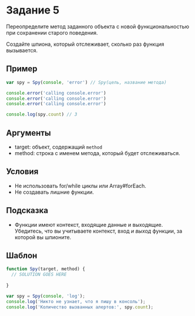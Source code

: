 # Задание 5

Переопределите метод заданного объекта с новой функциональностью при сохранении старого поведения.

Создайте шпиона, который отслеживает, сколько раз функция вызывается.

## Пример

```js
var spy = Spy(console, 'error') // Spy(цель, название метода)

console.error('calling console.error')
console.error('calling console.error')
console.error('calling console.error')

console.log(spy.count) // 3
```

## Аргументы

* target: объект, содержащий `method`
* method: строка с именем метода, который будет отслеживаться.

## Условия

* Не использовать for/while циклы или Array#forEach.
* Не создавать лишние функции.

## Подсказка

* Функции имеют контекст, входящие данные и выходящие. Убедитесь, что вы учитываете контекст, вход *и выход* функции, за которой вы шпионите.

## Шаблон

```js
function Spy(target, method) {
  // SOLUTION GOES HERE
  
}

var spy = Spy(console, 'log');
console.log('Никто не узнает, что я пишу в консоль');
console.log('Количество вызванных алертов:', spy.count);
```
